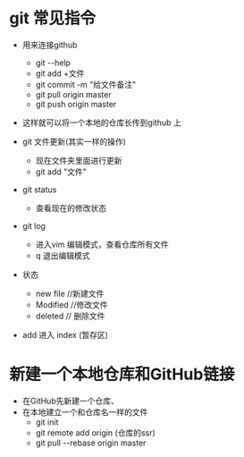 # git 常见指令

- 用来连接github 
  - git --help
  - git add +文件
  - git commit -m "给文件备注"
  - git pull origin master 
  - git push origin master

- 这样就可以将一个本地的仓库长传到github 上

  

- git 文件更新(其实一样的操作)
  - 现在文件夹里面进行更新
  - git add "文件"

- git status 

  - 查看现在的修改状态

- git log 
  - 进入vim 编辑模式，查看仓库所有文件
  - q 退出编辑模式

- 状态

  - new file //新建文件
  - Modified //修改文件
  - deleted  // 删除文件

- add 进入 index (暂存区)

# 新建一个本地仓库和GitHub链接

- 在GitHub先新建一个仓库、
- 在本地建立一个和仓库名一样的文件
  -  git init 
  - git remote add origin (仓库的ssr)
  - git pull --rebase origin master
